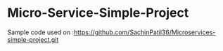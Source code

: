 # Micro-Service-Simple-Project
Sample code used on :https://github.com/SachinPatil36/Microservices-simple-project.git

